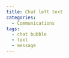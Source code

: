 ```yaml
---
title: Chat left text
categories:
  - Communications
tags:
  - chat bubble
  - text
  - message
---
```

